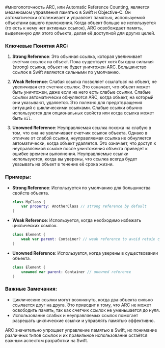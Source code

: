 #многопоточность
ARC, или Automatic Reference Counting, является механизмом управления памятью в Swift и Objective-C. Он автоматически отслеживает и управляет памятью, используемой объектами вашего приложения. Когда объект больше не используется (то есть к нему нет активных ссылок), ARC освобождает память, выделенную для этого объекта, делая её доступной для других целей.

### Ключевые Понятия ARC:

1. **Strong Reference**: Это обычная ссылка, которая увеличивает счетчик ссылок на объект. Пока существует хотя бы одна сильная (strong) ссылка, объект не будет уничтожен ARC. Большинство ссылок в Swift являются сильными по умолчанию.

2. **Weak Reference**: Слабая ссылка позволяет ссылаться на объект, не увеличивая его счетчик ссылок. Это означает, что объект может быть уничтожен, даже если на него есть слабые ссылки. Слабые ссылки автоматически обнуляются ARC, когда объект, на который они указывают, удаляется. Это полезно для предотвращения ситуаций с циклическими ссылками. Слабые ссылки обычно используются для опциональных свойств или когда ссылка может быть `nil`.

3. **Unowned Reference**: Неуправляемая ссылка похожа на слабую в том, что она не увеличивает счетчик ссылок объекта. Однако в отличие от слабой ссылки, неуправляемая ссылка не обнуляется автоматически, когда объект удаляется. Это означает, что доступ к неуправляемой ссылке после уничтожения объекта приведет к ошибке времени выполнения. Неуправляемые ссылки используются, когда вы уверены, что ссылка всегда будет указывать на объект в течение её срока жизни.

### Примеры:

- **Strong Reference**: Используется по умолчанию для большинства свойств объекта.
  ```swift
  class MyClass {
      var property: AnotherClass // strong reference by default
  }
  ```

- **Weak Reference**: Используется, когда необходимо избежать циклических ссылок.
  ```swift
  class Element {
      weak var parent: Container? // weak reference to avoid retain cycle
  }
  ```

- **Unowned Reference**: Используется, когда уверены в существовании объекта.
  ```swift
  class Element {
      unowned var parent: Container // unowned reference
  }
  ```

### Важные Замечания:

- Циклические ссылки могут возникнуть, когда два объекта сильно ссылается друг на друга. Это приводит к тому, что ARC не может освободить память, так как счетчик ссылок не уменьшается до нуля.
- Использование слабых и неуправляемых ссылок помогает разрешать циклические ссылки и управлять памятью эффективно.

ARC значительно упрощает управление памятью в Swift, но понимание различных типов ссылок и их правильное использование остаётся важным аспектом разработки на Swift.